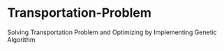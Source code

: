 # Transportation-Problem
Solving Transportation Problem and Optimizing by Implementing Genetic Algorithm
